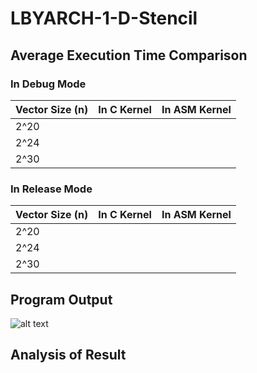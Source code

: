 # LBYARCH-1-D-Stencil
## Average Execution Time Comparison
### In Debug Mode
| Vector Size (n)  | In C Kernel  | In ASM Kernel  |
|------------------|--------------|----------------|
|       2^20       |||
|       2^24       |||
|       2^30       |||
### In Release Mode
| Vector Size (n)  | In C Kernel  | In ASM Kernel  |
|------------------|--------------|----------------|
|       2^20       |||
|       2^24       |||
|       2^30       |||
## Program Output
![alt text](https://github.com/[Nikkkkkkko]/LBYARCH-1-D-Stencil/main/progOutput.png?raw=true)
## Analysis of Result
